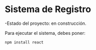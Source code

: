 <h1>Sistema de Registro</h1>

-Estado del proyecto: en construcción.

Para ejecutar el sistema, debes poner:

  ``npm install react``
